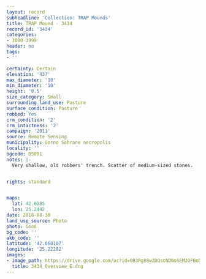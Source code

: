 ```yaml
---
layout: record
subheadline: 'Collection: TRAP Mounds'
title: TRAP Mound - 3434
record_id: '3434'
categories:
- 3000-3999
header: no
tags:
- ''

certainty: Certain
elevation: '437'
max_diameter: '10'
min_diameter: '10'
height: '0.5'
size_category: Small
surrounding_land_use: Pasture
surface_condition: Pasture
robbed: Yes
crm_condition: '2'
crm_intactness: '2'
campaign: '2011'
source: Remote Sensing
municipality: Gorno Sahrane necropolis
locality: ''
bgcode: DS001
notes: |-
  Very shallow, old robbers' trench. Scatter of medium-sized stones.


rights: standard


maps:
  lat: 42.6285
  lon: 25.2442
date: 2018-08-30
land_use_source: Photo
photo: Good
bg_code: ''
akb_code: ''
latitude: '42.660107'
longitude: '25.22282'
images:
- image_path: https://drive.google.com/uc?id=0B3Rg88wZDQscNDNoSEM2OFBoNk0
  title: 3434_Overview_E.dng
---
```

